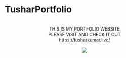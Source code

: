 # TusharPortfolio

<p align="center">
  <br>
  THIS IS MY PORTFOLIO WEBSITE<br>
  <a> PLEASE VISIT AND CHECK IT OUT</a> <br>
  <a href="#">https://tusharkumar.live/</a>
  <br>
   <br>
  <img src="https://tusharkumar.live/coverpic.png">
</p>
